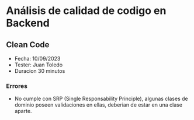 # Análisis de calidad de codigo en Backend

## Clean Code

- Fecha: 10/09/2023
- Tester: Juan Toledo
- Duracion 30 minutos

### Errores

- No cumple con SRP (Single Responsability Principle), algunas clases de dominio poseen validaciones en ellas, deberian de estar en una clase aparte.